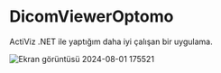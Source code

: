 # DicomViewerOptomo
ActiViz .NET ile yaptığım daha iyi çalışan bir uygulama.

![Ekran görüntüsü 2024-08-01 175521](https://github.com/user-attachments/assets/36ea6963-1d34-496d-bdb4-77c9265a8dab)
